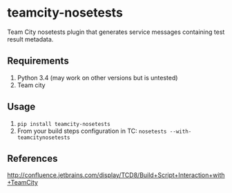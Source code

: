 # teamcity-nosetests

Team City nosetests plugin that generates service messages containing test result metadata.

## Requirements

1. Python 3.4 (may work on other versions but is untested)
2. Team city 

## Usage

1. `pip install teamcity-nosetests`
2. From your build steps configuration in TC: `nosetests --with-teamcitynosetests`

## References

http://confluence.jetbrains.com/display/TCD8/Build+Script+Interaction+with+TeamCity

